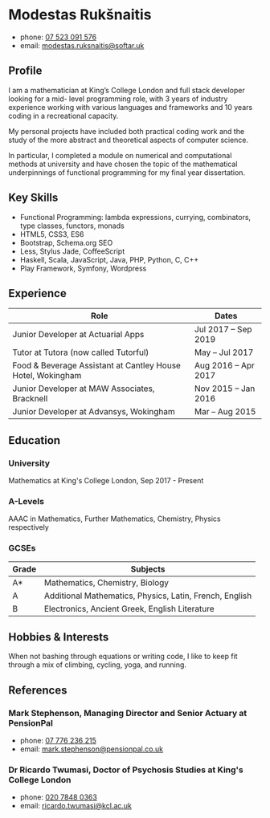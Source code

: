 # Modestas Rukšnaitis
- phone: [07 523 091 576](tel:07523091576)
- email: [modestas.ruksnaitis@softar.uk](mailto:modestas.ruksnaitis@softar.uk)

## Profile
I am a mathematician at King’s College London and full stack developer looking for a mid-
level programming role, with 3 years of industry experience working with various
languages and frameworks and 10 years coding in a recreational capacity.

My personal projects have included both practical coding work and the study of the more
abstract and theoretical aspects of computer science.

In particular, I completed a module on numerical and computational methods at university
and have chosen the topic of the mathematical underpinnings of functional programming
for my final year dissertation.

## Key Skills
- Functional Programming: lambda expressions, currying, combinators, type classes, functors, monads
- HTML5, CSS3, ES6
- Bootstrap, Schema.org SEO
- Less, Stylus Jade, CoffeeScript
- Haskell, Scala, JavaScript, Java, PHP, Python, C, C++
- Play Framework, Symfony, Wordpress

## Experience
Role | Dates
---- | ----
Junior Developer at Actuarial Apps                          | Jul 2017 – Sep 2019
Tutor at Tutora (now called Tutorful)                       | May – Jul 2017
Food & Beverage Assistant at Cantley House Hotel, Wokingham | Aug 2016 – Apr 2017
Junior Developer at MAW Associates, Bracknell               | Nov 2015 – Jan 2016
Junior Developer at Advansys, Wokingham                     | Mar – Aug 2015

## Education

### University
Mathematics at King's College London, Sep 2017 - Present

### A-Levels
AAAC in Mathematics, Further Mathematics, Chemistry, Physics respectively

### GCSEs
Grade | Subjects
----- | -----
A*    | Mathematics, Chemistry, Biology
A     | Additional Mathematics, Physics, Latin, French, English
B     | Electronics, Ancient Greek, English Literature

## Hobbies & Interests
When not bashing through equations or writing code, I like to keep fit through a mix of climbing, cycling, yoga, and running.

## References

### Mark Stephenson, Managing Director and Senior Actuary at PensionPal
- phone: [07 776 236 215](tel:07776236215)
- email: [mark.stephenson@pensionpal.co.uk](mailto:mark.stephenson@pensionpal.co.uk)

### Dr Ricardo Twumasi, Doctor of Psychosis Studies at King's College London
- phone: [020 7848 0363](tel:02078480363)
- email: [ricardo.twumasi@kcl.ac.uk](mailto:ricardo.twumasi@kcl.ac.uk)